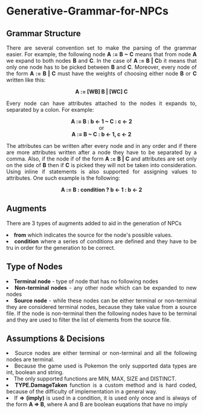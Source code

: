# Generative-Grammar-for-NPCs
<h2>Grammar Structure</h2>
<p style="text-align: justify">There are several convention set to make the parsing of the grammar easier. 
For example, the following node <b>A := B ~ C</b> means that from node <b>A</b> we expand to both nodes <b>B</b> and <b>C</b>.
In the case of <b>A := B | C</b>b it means that only one node has to be picked between <b>B</b> and <b>C</b>.
Moreover, every node of the form <b>A := B | C</b> must have the weights of choosing either node <b>B</b> or <b>C</b> written like this:</p> 

<div style="text-align: center"><b>A := [WB] B | [WC] C</b></div>

<p style="text-align: justify">Every node can have attributes attached to the nodes it expands to, separated by a colon. 
For example:</p>
<div style="text-align: center"><b>A := B : b <- 1 ~ C : c <- 2</b> <br>or<br> <b>A := B ~ C : b <- 1, c <- 2</b><br></div>
<p style="text-align: justify">The attributes can be written after every node and in any order and if there are more attributes written after a node they have to be separated by a comma. 
Also, if the node if of the form <b>A := B | C</b> and attributes are set only on the side of <b>B</b> then if <b>C</b> is picked they will not be taken into consideration.
Using inline if statements is also supported for assigning values to attributes. One such example is the following:</p>
<div style="text-align: center"><b>A := B : condition ? b <- 1 : b <- 2</b></div>
<h2>Augments</h2>
<p style="text-align: justify">There are 3 types of augments added to aid in the generation of NPCs</p>
<list style="text-align: justify">
<li><b>from</b> which indicates the source for the node's possible values.</li>
<li><b>condition</b> where a series of conditions are defined and they have to be tru in order for the generation to be correct.</li>
</list>
<h2>Type of Nodes </h2>
<list style="text-align: justify">
<li><b>Terminal node</b> - type of node that has no following nodes</li>
<li><b>Non-terminal nodes</b> - any other node which can be expanded to new nodes</li>
<li><b>Source node</b> - while these nodes can be either terminal or non-terminal they are considered terminal nodes, because they take value from a source file.
If the node is non-terminal then the following nodes have to be terminal and they are used to filter the list of elements from the source file.</li>
</list>
<h2>Assumptions & Decisions</h2>
<list style="text-align: justify">
<li>Source nodes are either terminal or non-terminal and all the following nodes are terminal.</li>
<li>Because the game used is Pokemon the only supported data types are int, boolean and string.</li>
<li>The only supported functions are MIN, MAX, SIZE and DISTINCT.</li>
<li><b>TYPE.DamageTaken</b> function is a custom method and is hard coded, because of the difficulty of implementation in a general way.</li>
<li>If <b>=> (imply)</b> is used in a condition, it is used only once and is always of the form <b>A => B</b>, where A and B are boolean euqations that have no imply</li>

</list>